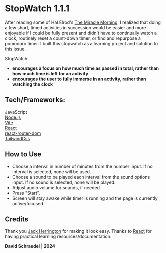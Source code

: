 # StopWatch 1.1.1

After reading some of Hal Elrod's [The Miracle Morning](https://miraclemorning.com/), I realized that doing a few short, timed activities in succession would be easier and more enjoyable if I could be fully present and didn't have to continually watch a clock, routinely reset a count-down timer, or find and repurpose a pomodoro timer. I built this stopwatch as a learning project and solution to this issue.

StopWatch:

- **encourages a focus on how much time as passed in total, rather than how much time is left for an activity**
- **encourages the user to fully immerse in an activity, rather than watching the clock**

## Tech/Frameworks:

JavaScript  
[Node.js](https://nodejs.org/)  
[Vite](https://vitejs.dev/)  
[React](https://react.dev/)  
[react-router-dom](https://www.npmjs.com/package/react-router-dom)  
[TailwindCss](https://tailwindcss.com/)

## How to Use

- Choose a interval in number of minutes from the number input. If no interval is selected, none will be used.
- Choose a sound to be played each interval from the sound options input. If no sound is selected, none will be played.
- Adjust audio volume for sounds, if needed.
- Press "Start".
- Screen will stay awake while timer is running and the page is currently active/focused.

## Credits

Thank you [Jack Herrington](https://www.youtube.com/watch?v=j8s01ThR7bQ) for making it look easy.
Thanks to [React](https://react.dev/learn) for having practical learning resources/documentation.

**David Schraedel** | **2024**
